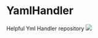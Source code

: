 # YamlHandler
Helpful Yml Handler repository
[![](https://jitpack.io/v/mineheroesrpg/YamlHandler.svg)](https://jitpack.io/#mineheroesrpg/YamlHandler)
